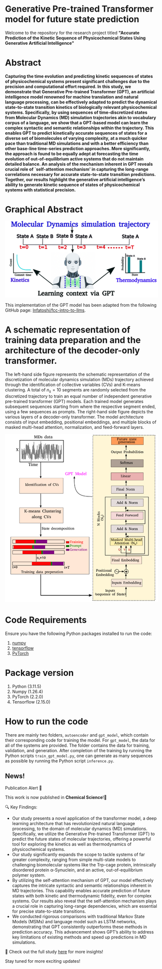# Generative Pre-trained Transformer model for future state prediction

Welcome to the repository for the research project titled **"Accurate Prediction of the Kinetic Sequence of Physicochemical States Using Generative Artificial Intelligence"**

# Abstract
**Capturing the time evolution and predicting kinetic sequences of states of physicochemical systems present significant challenges due to the precision and computational effort required. In this study, we demonstrate that Generative Pre-trained Transformer (GPT), an artificial intelligence model renowned for machine translation and natural language processing, can be effectively adapted to predict the dynamical state-to-state transition kinetics of biologically relevant physicochemical systems. Specifically, by using sequences of time-discretized states from Molecular Dynamics (MD) simulation trajectories akin to vocabulary corpus of a language, we show that a GPT-based model can learn the complex syntactic and semantic relationships within the trajectory. This enables GPT to predict kinetically accurate sequences of states for a diverse set of biomolecules of varying complexity, at a much quicker pace than traditional MD simulations and with a better efficiency than other base-line time-series prediction approaches. More significantly, the approach is found to be equally adept at forecasting the time evolution of out-of-equilibrium active systems that do not maintain detailed balance. An analysis of the mechanism inherent in GPT reveals crucial role of `self-attention mechanism' in capturing the long-range correlations necessary for accurate state-to-state transition predictions. Together, our results highlight the generative artificial intelligence’s ability to generate kinetic sequence of states of physicochemical systems with statistical precision.**

# Graphical Abstract
![](toc_gpt.png)

This implementation of the GPT model has been adapted from the following GitHub page: [Infatoshi/fcc-intro-to-llms](https://github.com/Infatoshi/fcc-intro-to-llms).

# A schematic representation of training data preparation and the architecture of the decoder-only transformer.

The left-hand side figure represents the schematic representation of the discretization of molecular dynamics simulation (MDs) trajectory achieved through the identification of collective variables (CVs) and K-means clustering. A total of $n_s = 10$ segments are randomly selected from the discretized trajectory to train an equal number of independent generative pre-trained transformer (GPT) models. Each trained model generates subsequent sequences starting from where the respective segment ended, using a few sequences as prompts. The right-hand side figure depicts the various layers of a decoder-only transformer. The model architecture consists of input embedding, positional embeddings, and multiple blocks of masked multi-head attention, normalization, and feed-forward layers.

![](transformer_schematic.png)

# Code Requirements

Ensure you have the following Python packages installed to run the code:

1. [numpy](https://numpy.org/)
2. [tensorflow](https://www.tensorflow.org/)
3. [PyTorch](https://pytorch.org/)

# Package version
1. Python (3.11.5)
2. Numpy  (1.26.4)
3. PyTorch (2.2.0)
4. Tensorflow (2.15.0)

# How to run the code

There are mainly two folders, `autoencoder` and `gpt_model`, which contain their corresponding code for training the model. For `gpt_model`, the data for all of the systems are provided. The folder contains the data for training, validation, and generation. After completion of the training by running the Python scripts `train_gpt_model.py`, one can generate as many sequences as possible by running the Python script `inference.py`.

## News!
Publication Alert 🚀


This work is now published in **Chemical Science**!🎉

🔍 Key Findings:

- Our study presents a novel application of the transformer model, a deep learning architecture that has revolutionized natural language processing, to the domain of molecular dynamics (MD) simulations. Specifically, we utilize the Generative Pre-trained Transformer (GPT) to predict the future states of molecular trajectories, offering a powerful tool for exploring the kinetics as well as thermodynamics of physicochemical systems.
- Our study significantly expands the scope to tackle systems of far greater complexity, ranging from simple multi-state models to challenging biomolecular systems like the Trp-cage protein, intrinsically disordered protein α-Synuclein, and an active, out-of-equilibrium polymer system.
- By utilizing the self-attention mechanism of GPT, our model effectively captures the intricate syntactic and semantic relationships inherent in MD trajectories. This capability enables accurate prediction of future states with both kinetic and thermodynamic fidelity, even for complex systems. Our results also reveal that the self-attention mechanism plays a crucial role in capturing long-range dependencies, which are essential for precise state-to-state transitions.
- We conducted rigorous comparisons with traditional Markov State Models (MSMs) and language model such as LSTM networks, demonstrating that GPT consistently outperforms these methods in prediction accuracy. This advancement shows GPT’s ability to address key limitations of existing methods and speed up predictions in MD simulations.

📖 Check out the full study [here](https://pubs.rsc.org/en/Content/ArticleLanding/2025/SC/D5SC00108K) for more insights!

Stay tuned for more exciting updates!  


